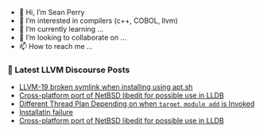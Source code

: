 - 👋 Hi, I’m Sean Perry
- 👀 I’m interested in compilers (c++, COBOL, llvm)
- 🌱 I’m currently learning ...
- 💞️ I’m looking to collaborate on ...
- 📫 How to reach me ...

<!---
s66perry/s66perry is a ✨ special ✨ repository because its `README.md` (this file) appears on your GitHub profile.
You can click the Preview link to take a look at your changes.
--->
### 📕 Latest LLVM Discourse Posts

<!-- DISCOURSE-LLVM:START -->
- [LLVM-19 broken symlink when installing using apt.sh](https://discourse.llvm.org/t/llvm-19-broken-symlink-when-installing-using-apt-sh/81003#post_1)
- [Cross-platform port of NetBSD libedit for possible use in LLDB](https://discourse.llvm.org/t/cross-platform-port-of-netbsd-libedit-for-possible-use-in-lldb/80998#post_4)
- [Different Thread Plan Depending on when `target module add` is Invoked](https://discourse.llvm.org/t/different-thread-plan-depending-on-when-target-module-add-is-invoked/80987#post_8)
- [Installatin failure](https://discourse.llvm.org/t/installatin-failure/81002#post_2)
- [Cross-platform port of NetBSD libedit for possible use in LLDB](https://discourse.llvm.org/t/cross-platform-port-of-netbsd-libedit-for-possible-use-in-lldb/80998#post_3)
<!-- DISCOURSE-LLVM:END -->
